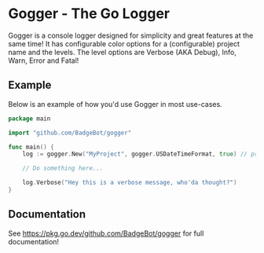 # Gogger - The Go Logger

Gogger is a console logger designed for simplicity and great features at the same time! It has configurable color options for a (configurable) project name and the levels. The level options are Verbose (AKA Debug), Info, Warn, Error and Fatal! 

## Example

Below is an example of how you'd use Gogger in most use-cases. 
```go
package main

import "github.com/BadgeBot/gogger"

func main() {
    log := gogger.New("MyProject", gogger.USDateTimeFormat, true) // project name, datetime format, use colors?

    // Do something here...

    log.Verbose("Hey this is a verbose message, who'da thought?")
}
```

## Documentation

See https://pkg.go.dev/github.com/BadgeBot/gogger for full documentation!
